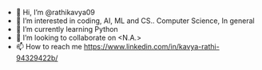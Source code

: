 - 👋 Hi, I’m @rathikavya09
- 👀 I’m interested in coding, AI, ML and CS.. Computer Science, In general
- 🌱 I’m currently learning Python
- 💞️ I’m looking to collaborate on <N.A.>
- 📫 How to reach me <https://www.linkedin.com/in/kavya-rathi-94329422b/>

<!---
rathikavya09/rathikavya09 is a ✨ special ✨ repository because its `README.md` (this file) appears on your GitHub profile.
You can click the Preview link to take a look at your changes.
--->
